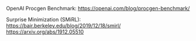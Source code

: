 OpenAI Procgen Benchmark:
https://openai.com/blog/procgen-benchmark/

Surprise Minimization (SMiRL):
https://bair.berkeley.edu/blog/2019/12/18/smirl/
https://arxiv.org/abs/1912.05510
